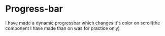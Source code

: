 # Progress-bar

I have made a dynamic progressbar which changes it's color on scroll(the component I have made than on was for practice only)
